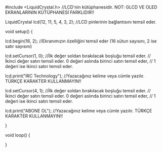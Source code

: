 #include <LiquidCrystal.h> //LCD'nin kütüphanesidir. NOT: GLCD VE OLED EKRANLARININ KÜTÜPHANESİ FARKLIDIR!!

LiquidCrystal lcd(12, 11, 5, 4, 3, 2); //LCD pinlerinin bağlantısını temsil eder.

void setup() {
  
lcd.begin(16, 2);   //Ekranımızın özelliğini temsil eder (16 sütun sayısını, 2 ise satır sayısını)

lcd.setCursor(1, 0);  //İlk değer soldan bırakılacak boşluğu temsil eder.
                      //İkinci değer satırı temsil eder. 0 değeri aslında birinci satırı temsil eder,
                      // 1 değeri ise ikinci satırı temsil eder.

lcd.print("IRC Technology"); //Yazacağınız kelime veya cümle yazılır. TÜRKÇE KARAKTER KULLANMAYIN!!

lcd.setCursor(4, 1);  //İlk değer soldan bırakılacak boşluğu temsil eder.
                      //İkinci değer satırı temsil eder. 0 değeri aslında birinci satırı temsil eder,
                      // 1 değeri ise ikinci satırı temsil eder.

lcd.print("ABONE OL"); //Yazacağınız kelime veya cümle yazılır. TÜRKÇE KARAKTER KULLANMAYIN!!

}

void loop() {

}
